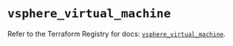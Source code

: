 # `vsphere_virtual_machine`

Refer to the Terraform Registry for docs: [`vsphere_virtual_machine`](https://registry.terraform.io/providers/hashicorp/vsphere/2.12.0/docs/resources/virtual_machine).
